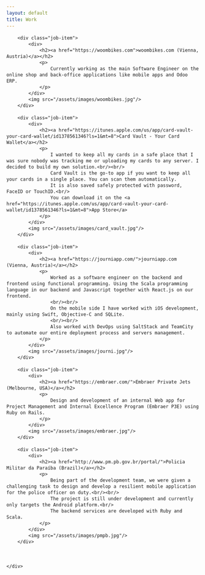 ```yaml
---
layout: default
title: Work
---
```

<div class="work">

        <div class="job-item">
            <div>
                <h2><a href="https://woombikes.com">woombikes.com (Vienna, Austria)</a></h2>
                <p>
                    Currently working as the main Software Engineer on the online shop and back-office applications like mobile apps and Odoo ERP.
                </p>
            </div>
            <img src="/assets/images/woombikes.jpg"/>
        </div>

        <div class="job-item">
            <div>
                <h2><a href="https://itunes.apple.com/us/app/card-vault-your-card-wallet/id1378561346?ls=1&mt=8">Card Vault - Your Card Wallet</a></h2>
                <p>
                    I wanted to keep all my cards in a safe place that I was sure nobody was tracking me or uploading my cards to any server. I decided to build my own solution.<br/><br/>
                    Card Vault is the go-to app if you want to keep all your cards in a single place. You can scan them automatically.
                    It is also saved safely protected with password, FaceID or TouchID.<br/>
                    You can download it on the <a href="https://itunes.apple.com/us/app/card-vault-your-card-wallet/id1378561346?ls=1&mt=8">App Store</a>
                </p>
            </div>
            <img src="/assets/images/card_vault.jpg"/>
        </div>

        <div class="job-item">
            <div>
                <h2><a href="https://journiapp.com/">journiapp.com (Vienna, Austria)</a></h2>
                <p>
                    Worked as a software engineer on the backend and frontend using functional programming. Using the Scala programming language in our backend and Javascript together with React.js on our frontend.
                    <br/><br/>
                    On the mobile side I have worked with iOS development, mainly using Swift, Objective-C and SQLite.
                    <br/><br/>
                    Also worked with DevOps using SaltStack and TeamCity to automate our entire deployment process and servers management.
                </p>
            </div>
            <img src="/assets/images/journi.jpg"/>
        </div>

        <div class="job-item">
            <div>
                <h2><a href="https://embraer.com/">Embraer Private Jets (Melbourne, USA)</a></h2>
                <p>
                    Design and development of an internal Web app for Project Management and Internal Excellence Program (Embraer P3E) using Ruby on Rails.
                </p>
            </div>
            <img src="/assets/images/embraer.jpg"/>
        </div>

        <div class="job-item">
            <div>
                <h2><a href="http://www.pm.pb.gov.br/portal/">Policia Militar da Paraíba (Brazil)</a></h2>
                <p>
                    Being part of the development team, we were given a challenging task to design and develop a resilient mobile application for the police officer on duty.<br/><br/>
                    The project is still under development and currently only targets the Android platform.<br/>
                    The backend services are developed with Ruby and Scala.
                </p>
            </div>
            <img src="/assets/images/pmpb.jpg"/>
        </div>

        
        
    </div>